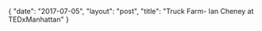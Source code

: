 {
   "date": "2017-07-05",
   "layout": "post",
   "title": "Truck Farm- Ian Cheney at TEDxManhattan"
}

